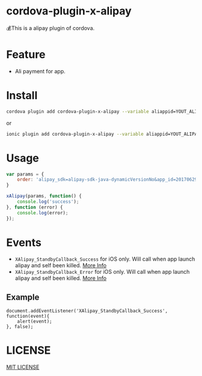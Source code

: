 # cordova-plugin-x-alipay
💰This is a alipay plugin of cordova.

# Feature

-  Ali payment for app.

# Install
```bash
cordova plugin add cordova-plugin-x-alipay --variable aliappid=YOUT_ALIPAYAPPID
```

or

```bash
ionic plugin add cordova-plugin-x-alipay --variable aliappid=YOUT_ALIPAYAPPID
```

# Usage

```Javascript
var params = {
    order: 'alipay_sdk=alipay-sdk-java-dynamicVersionNo&app_id=2017062907602740&...', // this string return by back-end
}

xAlipay(params, function() {
    console.log('success');
}, function (error) {
    console.log(error);
});
```

# Events

- `XAlipay_StandbyCallback_Success` for iOS only. Will call when app launch alipay and self been killed. [More Info](https://docs.open.alipay.com/204/105295/#s8)
- `XAlipay_StandbyCallback_Error` for iOS only. Will call when app launch alipay and self been killed. [More Info](https://docs.open.alipay.com/204/105295/#s8)

## Example

```
document.addEventListener('XAlipay_StandbyCallback_Success', function(event){
    alert(event);
}, false);
```

# LICENSE

[MIT LICENSE](http://opensource.org/licenses/MIT)
